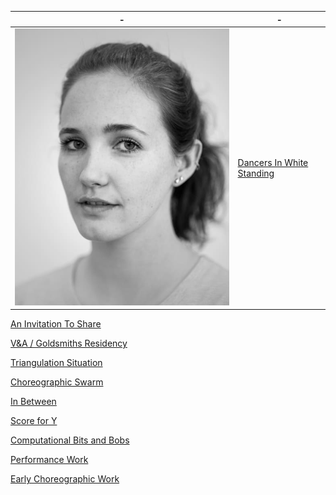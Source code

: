 | - | - |
|---|---|
| ![Headshot](/img/amy.jpg) | [Dancers In White Standing](DIWS/index1.md)


[An Invitation To Share](AnInvitationToShare/index2.md)


[V&A / Goldsmiths Residency](V&AResidency/index3.md)


[Triangulation Situation](TriangulationSituation/index6.md)


[Choreographic Swarm](ChoreographicSwarm/index11.md)


[In Between](InBetween/index5.md)


[Score for Y](CCL/index9.md)


[Computational Bits and Bobs](BitsAndBobs/index4.md)


[Performance Work](Performances/index7.md)


[Early Choreographic Work](Choreography/index8.md)
